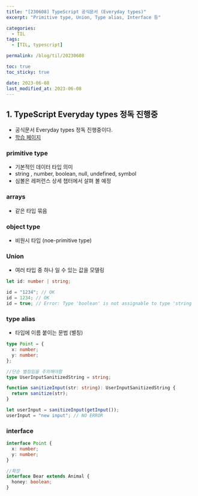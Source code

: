 ```yaml
---
title: "[230608] TypeScript 공식문서 (Everyday types)"
excerpt: "Primitive type, Union, Type alias, Interface 등"

categories:
  - TIL
tags:
  - [TIL, typescript]

permalink: /blog/til/20230608

toc: true
toc_sticky: true

date: 2023-06-08
last_modified_at: 2023-06-08
---
```


## 1. TypeScript Everyday types 정독 진행중

- 공식문서 Everyday types 정독 진행중이다.
- [학습 페이지](https://www.typescriptlang.org/ko/docs/handbook/2/everyday-types.html)

### primitive type

- 기본적인 데이터 타입 의미
- string , number, boolean, null, undefined, symbol
- 심볼은 레퍼런스 상세 챕터에서 살펴 볼 예정

### arrays

- 같은 타입 묶음

### object type

- 비원시 타입 (noe-primitive type)

### Union

- 여러 타입 중 하나 일 수 있는 값을 모델링

```typescript
let id: number | string;

id = "1234"; // OK
id = 1234; // OK
id = true; // Error: Type 'boolean' is not assignable to type 'string | number'
```

### type alias

- 타입에 이름 붙이는 문법 (별칭)

```typescript
type Point = {
  x: number;
  y: number;
};

//단순 별칭임을 주의해야함
type UserInputSanitizedString = string;

function sanitizeInput(str: string): UserInputSanitizedString {
  return sanitize(str);
}

let userInput = sanitizeInput(getInput());
userInput = "new input"; // NO ERROR
```

### interface

```typescript
interface Point {
  x: number;
  y: number;
}

//확장
interface Bear extends Animal {
  honey: boolean;
}
```

